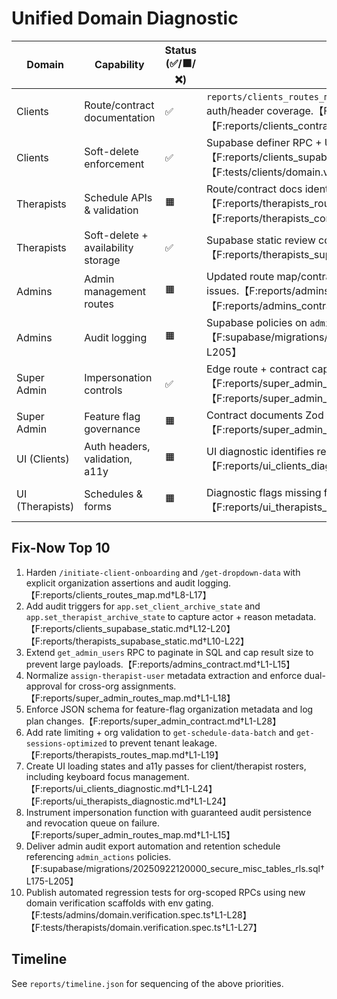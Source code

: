 # Unified Domain Diagnostic

| Domain | Capability | Status (✅/🟧/❌) | Evidence | Gaps/Risks | Proposed Fix | Effort (S/M/L) |
| --- | --- | --- | --- | --- | --- | --- |
| Clients | Route/contract documentation | ✅ | `reports/clients_routes_map.md`, `reports/clients_contract.md` refreshed with auth/header coverage.【F:reports/clients_routes_map.md†L1-L18】【F:reports/clients_contract.md†L1-L34】 | Ongoing reliance on RLS for dropdown data; onboarding lacks org scope. | Add explicit organization assertions in `/initiate-client-onboarding` and `/get-dropdown-data` plus contract tests. | M |
| Clients | Soft-delete enforcement | ✅ | Supabase definer RPC + UI wiring documented; tests require env gating.【F:reports/clients_supabase_static.md†L1-L23】【F:tests/clients/domain.verification.spec.ts†L1-L29】 | No audit trail beyond updated timestamps. | Add audit trigger + reportable log table (`proposals/archive/sql/clients_rls_fixes.sql`). | M |
| Therapists | Schedule APIs & validation | 🟧 | Route/contract docs identify missing org checks; Zod partial validation noted.【F:reports/therapists_routes_map.md†L1-L19】【F:reports/therapists_contract.md†L1-L30】 | `get-schedule-data-batch` trusts caller IDs; availability JSON unbounded. | Extend RPCs to verify organization_id and enforce JSON schema; add throttling. | L |
| Therapists | Soft-delete + availability storage | ✅ | Supabase static review covers archive RPC + availability indexes.【F:reports/therapists_supabase_static.md†L1-L25】 | Lack of audit around `set_therapist_archive_state`. | Add audit trigger + retention policy (see `proposals/archive/sql/therapists_rls_fixes.sql`). | M |
| Admins | Admin management routes | 🟧 | Updated route map/contract highlight in-memory pagination + path parsing issues.【F:reports/admins_routes_map.md†L1-L18】【F:reports/admins_contract.md†L1-L33】 | RPC still returns full dataset; no per-page LIMIT in SQL. | Update `get_admin_users` to accept limit/offset and enforce in SQL (`proposals/archive/patches/admins_routes.diff`). | M |
| Admins | Audit logging | 🟧 | Supabase policies on `admin_actions` ensure scoped inserts.【F:supabase/migrations/20250922120000_secure_misc_tables_rls.sql†L175-L205】 | Missing cross-org audit export + retention schedule. | Add scheduled export + retention cron; extend `admin_actions` indexes (proposal). | M |
| Super Admin | Impersonation controls | ✅ | Edge route + contract capture TTL enforcement and audit inserts.【F:reports/super_admin_routes_map.md†L1-L15】【F:reports/super_admin_contract.md†L1-L26】 | Audit insert failures only log to console. | Implement mandatory transaction + retry or queue (see `proposals/archive/sql/super_admin_audit_triggers.sql`). | M |
| Super Admin | Feature flag governance | 🟧 | Contract documents Zod action schema but notes metadata gaps.【F:reports/super_admin_contract.md†L1-L28】 | No metadata schema; lacks plan history log. | Introduce JSON schema enforcement + history table (proposal). | M |
| UI (Clients) | Auth headers, validation, a11y | 🟧 | UI diagnostic identifies reliance on anon client + minimal validation.【F:reports/ui_clients_diagnostic.md†L1-L30】 | Accessibility review pending for modals; no debounced saves. | Add aria labels + server proxy for roster fetch. | M |
| UI (Therapists) | Schedules & forms | 🟧 | Diagnostic flags missing focus management + conflict toasts.【F:reports/ui_therapists_diagnostic.md†L1-L28】 | No loading skeleton for heavy schedule queries; manual refresh required. | Add suspense + virtualization; enforce accessible modals. | M |

## Fix-Now Top 10
1. Harden `/initiate-client-onboarding` and `/get-dropdown-data` with explicit organization assertions and audit logging.【F:reports/clients_routes_map.md†L8-L17】
2. Add audit triggers for `app.set_client_archive_state` and `app.set_therapist_archive_state` to capture actor + reason metadata.【F:reports/clients_supabase_static.md†L12-L20】【F:reports/therapists_supabase_static.md†L10-L22】
3. Extend `get_admin_users` RPC to paginate in SQL and cap result size to prevent large payloads.【F:reports/admins_contract.md†L1-L15】
4. Normalize `assign-therapist-user` metadata extraction and enforce dual-approval for cross-org assignments.【F:reports/super_admin_routes_map.md†L1-L18】
5. Enforce JSON schema for feature-flag organization metadata and log plan changes.【F:reports/super_admin_contract.md†L1-L28】
6. Add rate limiting + org validation to `get-schedule-data-batch` and `get-sessions-optimized` to prevent tenant leakage.【F:reports/therapists_routes_map.md†L1-L19】
7. Create UI loading states and a11y passes for client/therapist rosters, including keyboard focus management.【F:reports/ui_clients_diagnostic.md†L1-L24】【F:reports/ui_therapists_diagnostic.md†L1-L24】
8. Instrument impersonation function with guaranteed audit persistence and revocation queue on failure.【F:reports/super_admin_routes_map.md†L1-L15】
9. Deliver admin audit export automation and retention schedule referencing `admin_actions` policies.【F:supabase/migrations/20250922120000_secure_misc_tables_rls.sql†L175-L205】
10. Publish automated regression tests for org-scoped RPCs using new domain verification scaffolds with env gating.【F:tests/admins/domain.verification.spec.ts†L1-L28】【F:tests/therapists/domain.verification.spec.ts†L1-L27】

## Timeline
See `reports/timeline.json` for sequencing of the above priorities.
